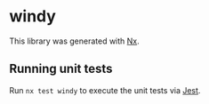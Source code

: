 # windy

This library was generated with [Nx](https://nx.dev).

## Running unit tests

Run `nx test windy` to execute the unit tests via [Jest](https://jestjs.io).
